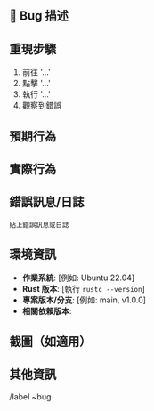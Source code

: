 ## 🐛 Bug 描述
<!-- 清楚描述遇到的問題 -->

## 重現步驟
<!-- 提供詳細的重現步驟 -->
1. 前往 '...'
2. 點擊 '...'
3. 執行 '...'
4. 觀察到錯誤

## 預期行為
<!-- 描述您預期應該發生的行為 -->

## 實際行為
<!-- 描述實際發生的行為 -->

## 錯誤訊息/日誌
<!-- 如有錯誤訊息或相關日誌，請貼在下方 -->
```
貼上錯誤訊息或日誌
```

## 環境資訊
- **作業系統**: [例如: Ubuntu 22.04]
- **Rust 版本**: [執行 `rustc --version`]
- **專案版本/分支**: [例如: main, v1.0.0]
- **相關依賴版本**: 

## 截圖（如適用）
<!-- 如果有助於說明問題，請附上截圖 -->

## 其他資訊
<!-- 任何其他有助於解決問題的資訊 -->

/label ~bug